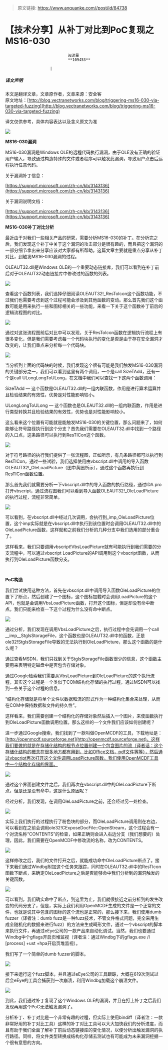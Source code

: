 > 原文链接: https://www.anquanke.com//post/id/84738 


# 【技术分享】从补丁对比到PoC复现之MS16-030


                                阅读量   
                                **109453**
                            
                        |
                        
                                                                                    



##### 译文声明

本文是翻译文章，文章原作者，文章来源：安全客
                                <br>原文地址：[http://blog.vectranetworks.com/blog/triggering-ms16-030-via-targeted-fuzzing](http://blog.vectranetworks.com/blog/triggering-ms16-030-via-targeted-fuzzing)

译文仅供参考，具体内容表达以及含义原文为准

**[![](https://p2.ssl.qhimg.com/t0125f6d85aea22baf0.jpg)](https://p2.ssl.qhimg.com/t0125f6d85aea22baf0.jpg)**

**MS16-030漏洞**

MS16-030漏洞是Windows OLE的远程代码执行漏洞，由于OLE没有正确的验证用户输入，导致通过构造特殊的文件或者程序可以触发此漏洞，导致用户点击后远程执行任意代码。

关于漏洞补丁信息：

[https://support.microsoft.com/zh-cn/kb/3143136](https://support.microsoft.com/zh-cn/kb/3143136)

关于漏洞说明文档：

[https://support.microsoft.com/zh-cn/kb/3143136](https://support.microsoft.com/zh-cn/kb/3143136)



**MS16-030补丁对比分析**

最近由于对我们一些相关产品的研究，需要分析MS16-030的补丁。在分析完之后，我们发现这个补丁中关于这个漏洞的攻击部分是很有趣的，而且把这个漏洞的一部分细节拿出来分享应该对大家都有所帮助。这篇文章主要就是重点分享从补丁对比，到触发MS16-030漏洞的过程。

OLEAUT32.dll是Windows OLE的一个重要动态链接库，我们可以看到在补丁前后对于OLEAUT32动态链接库中修改过的函数的列表。

[![](https://p0.ssl.qhimg.com/t0113d39a4bc2d28f10.png)](https://p0.ssl.qhimg.com/t0113d39a4bc2d28f10.png)

查看这个函数列表，我们选择仔细阅读OLEAUT32!_ResToIcon这个函数功能，不过我们也需要考虑到这个过程可能会涉及到其他函数的变动。那么首先我们这个函数可能是用来执行一些和图标相关的一些功能，来看一下关于这个函数补丁前后的逻辑流程图的对比。

[![](https://p1.ssl.qhimg.com/t019e03438c976f9eb2.png)](https://p1.ssl.qhimg.com/t019e03438c976f9eb2.png)

通过对这张流程图前后对比中可以发现，关于ResToIcon函数在逻辑执行流程上有很多变化，但是我们需要考虑每一个代码块执行的变化是否是由于存在安全漏洞才改变的，让我们重点来分析每一个代码块。

[![](https://p5.ssl.qhimg.com/t01949fe02a01f1edc1.png)](https://p5.ssl.qhimg.com/t01949fe02a01f1edc1.png)

当分析到上面的代码块的时候，我们发现这个很有可能是我们触发MS16-030漏洞的关键部分之一，我们可以看到这里有两个调用，一个是call SizeTAdd，还有一个是call ULongLongToULong，在文档中我们可以查找一下这两个函数调用：

SizeTAdd — 这个函数是OLEAUT32.dll的一组内联函数，作用是进行算术运算并且检验结果的有效性，优势是对性能影响较小。

ULongLongToULong — 这个函数也是OLEAUT32.dll的一组内联函数，作用是进行类型转换并且检验结果的有效性，优势也是对性能影响较小。

这么看来这个位置有可能就是能触发MS16-030的关键位置，那么问题来了，如何能够让符号路径执行到这个分支？首先我们需要在OLEAUT32.dll中找到一个路径的入口点，这条路径可以执行到ResTICon这个函数。

[![](https://p5.ssl.qhimg.com/t0143b45f6179c8a7c7.png)](https://p5.ssl.qhimg.com/t0143b45f6179c8a7c7.png)

对于符号路径的执行我们提供了一张流程图，正如所示，有几条路径都可以执行到ResTICon，通过一些试验，我们选择使用由vbscript.dll中调用的导入函数OLEAUT32!_OleLoadPicture（图中黄圈所示），通过这个函数再执行到ResTICon函数位置。

那么首先我们就需要分析一下vbscript.dll中的导入函数的执行路径，通过IDA pro打开vbscript，通过流程图我们可以看到导入函数OLEAUT32!_OleLoadPicture的执行过程，流程非常简单。

[![](https://p3.ssl.qhimg.com/t01801bac9a45e70da8.png)](https://p3.ssl.qhimg.com/t01801bac9a45e70da8.png)

可以看到，在vbscript.dll中经过几次调用，会执行到_imp_OleLoadPicture位置，这个imp实际就是在vbscript.dll中执行到该位置时会调用OLEAUT32.dll中的OleLoadPicture函数，这样就和之前我们分析的几种分支中我们选用的部分重合了。

这样看来，我们只要调用vbscript!VbsLoadPicture就有可能执行到我们需要的分支流程中，可以通过vbscript LoadPicture的API调用到这个vbscript函数，从而执行到OleLoadPicture函数分支。

**<br>**

**PoC构造**

我们尝试使用这种方法，首先在vbscript.dll中调用导入函数OleLoadPicture的位置下了断点，然后创建了一个图标，这个图标加载时会调用LoadPicture的这个API，也就是会调用VbsLoadPicture函数，打开这个图标，但是却没有命中断点。我们只能来检查一下这个过程为什么没有命中断点。

[![](https://p1.ssl.qhimg.com/t01a6e4a5adbebc66ef.png)](https://p1.ssl.qhimg.com/t01a6e4a5adbebc66ef.png)

通过分析，我们发现在调用VbsLoadPicture之后，执行过程中会先调用一个call __imp__StgIsStorageFile，这个函数也是OLEAUT32.dll中的函数，正是ole32!StgIsStorageFile导致的无法执行到OleLoadPicture，那么这个函数的是什么呢？

通过查看MSDN，我们只找到关于StgIsStorageFile函数很少的信息，这个函数主要用来表明特定磁盘中是否包含存储对象。

通过Google检索我们需要从VbsLoadPicture到OleLoadPicture的这个执行流程，其实这个过程是一个类似于COM结构化存储的执行过程，通过MSDN可以找到一些关于这个过程的信息。

“结构化存储就是将单个文件以数据和流的形式作为一种结构化集合来处理，从而在COM中保持数据和文件的持久性”。

这样看来，我们需要创建一个结构化的存储对象然后插入一个图片，来使函数执行到OleLoadPicture函数调用位置。那么这样的一个文件我们应该如何创建呢？

进一步通过Google搜索，我们找到了一款叫做OpenMCDF的工具，下载地址是： [http://openmcdf.sourceforge.net](http://openmcdf.sourceforge.net)。这样我们要做的就是在存储化结构的根节点位置创建一个包含图片的流（译者话：这个存储化结构的概念在很多地方都有用到，比如Office文档，pdf文件等等），然后通过vbscript再次打开这个文件调用LoadPicture函数。我们使用OpenMCDF工具中一个结构化存储的界面。

[![](https://p0.ssl.qhimg.com/t01eac17f4c02eaff0e.png)](https://p0.ssl.qhimg.com/t01eac17f4c02eaff0e.png)

通过这个界面创建文件之后，我们再次在vbscript.dll中的OleLoadPicture下断点，但是还是没有命中，这是什么原因呢？

经过分析，我们发现，在调用OleLoadPicture之前，还会经过另一处检查。

[![](https://p3.ssl.qhimg.com/t017fa347d6304e97a7.png)](https://p3.ssl.qhimg.com/t017fa347d6304e97a7.png)

实际上我们执行的过程执行了粉色块的部分，而OleLoadPicture调用则在右边，可以看到在之前会调用ole32!CExposeDocFile::OpenStream，这个过程会有一个对流名称“CONTENTS”的检查，如果正确则会进入右边分支（我们想要的）处理，因此，我们需要在OpenMCDF中修改流的名称，改为CONTENTS。

[![](https://p5.ssl.qhimg.com/t01da7822fb6868e48b.png)](https://p5.ssl.qhimg.com/t01da7822fb6868e48b.png)

这样修改之后，我们的文件打开之后，就能成功命中OleLoadPicture断点了。接下来我们通过Windbg附加这个任务来跟踪，同时在OLEAUT32.dll中的ResTIcon函数下断点，来确定OleLoadPicture之后是否能够命中我们分析到的漏洞触发的关键函数。

[![](https://p1.ssl.qhimg.com/t0110bbefb042ae2c3e.png)](https://p1.ssl.qhimg.com/t0110bbefb042ae2c3e.png)

可以看到，我们确实命中了断点，到这里为止，我们就很接近之前分析到的发生改变的代码分支了，但是，实际上我们利用OpenMCDF生成的文件是一个正常的文件，也就是说其中包含的图标的这个流也是正常的，那么接下来，我们使用dumb fuzzer（译者注：dumb fuzz是一种fuzz技术，不管文件格式问题，完全采用生成全随机化的数据来进行fuzz）的方法来生成畸形文件，通过一个vbscript的脚本来执行文件，再通过eEye公司的一款产品来自动化调试。当然，我们也要通过Windbg中个gflags开启页堆监视（译者注：通过Windbg下的gflags.exe /I [process] +ust +hpa开启页堆监视）。

我们写了一个简单的dumb fuzzer的脚本。

[![](https://p1.ssl.qhimg.com/t01f56a0a58be95bfbf.png)](https://p1.ssl.qhimg.com/t01f56a0a58be95bfbf.png)

接下来运行这个fuzz脚本，并且通过eEye公司的工具跟踪，大概在619次测试过后会eEye的工具会捕获到一次崩溃，利用Windbg加载这个崩溃文件。

[![](https://p2.ssl.qhimg.com/t018599e782078b70dd.png)](https://p2.ssl.qhimg.com/t018599e782078b70dd.png)

到此，我们通过补丁复现了这个Windows OLE的漏洞，并且在打上补丁之后我们发现再用这个PoC无法触发漏洞了。

分析补丁、补丁对比是一个非常有趣的过程，但实际上使用bindiff（译者注：一款非常好用的补丁对比工具）这样的补丁对比工具可以大大加快我们的分析进度，而且有助于我们全面了解补丁前后动态链接库的变化情况，以便分析出触发漏洞的执行路径。同样，将文件类型转换成结构化存储去测试也有可能成为未来漏洞挖掘一个很有意思的方向。
